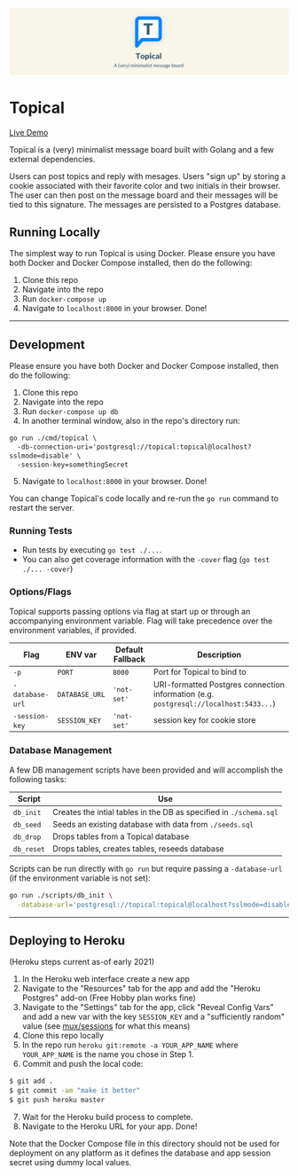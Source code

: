 ![Topical Banner](./assets/banner.png)

# Topical

[Live Demo](https://topical-go.herokuapp.com/)

Topical is a (very) minimalist message board built with Golang and a few external dependencies.

Users can post topics and reply with mesages. Users "sign up" by storing a cookie associated with their favorite color and two initials in their browser. The user can then post on the message board and their messages will be tied to this signature. The messages are persisted to a Postgres database.

## Running Locally

The simplest way to run Topical is using Docker. Please ensure you have both Docker and Docker Compose installed, then do the following:

1. Clone this repo
2. Navigate into the repo
3. Run `docker-compose up`
4. Navigate to `localhost:8000` in your browser. Done!

---

## Development

Please ensure you have both Docker and Docker Compose installed, then do the following:

1. Clone this repo
2. Navigate into the repo
3. Run `docker-compose up db`
4. In another terminal window, also in the repo's directory run:

```
go run ./cmd/topical \
  -db-connection-uri='postgresql://topical:topical@localhost?sslmode=disable' \
  -session-key=somethingSecret
```

5. Navigate to `localhost:8000` in your browser. Done!

You can change Topical's code locally and re-run the `go run` command to restart the server.

### Running Tests

- Run tests by executing `go test ./...`.
- You can also get coverage information with the `-cover` flag (`go test ./... -cover`)

### Options/Flags

Topical supports passing options via flag at start up or through an accompanying environment variable. Flag will take precedence over the environment variables, if provided.

| Flag | ENV var | Default Fallback | Description |
|------|---------|---------|-------------|
| `-p` | `PORT` | `8000`  | Port for Topical to bind to |
| `-database-url` | `DATABASE_URL` | `'not-set'` | URI-formatted Postgres connection information (e.g. `postgresql://localhost:5433...`) |
| `-session-key` | `SESSION_KEY` | `'not-set'` | session key for cookie store |

### Database Management

A few DB management scripts have been provided and will accomplish the following tasks:

| Script | Use |
|--------|-----|
| `db_init` | Creates the intial tables in the DB as specified in `./schema.sql` |
| `db_seed` | Seeds an existing database with data from `./seeds.sql` |
| `db_drop` | Drops tables from a Topical database |
| `db_reset` | Drops tables, creates tables, reseeds database |

Scripts can be run directly with `go run` but require passing a `-database-url` (if the environment variable is not set):

```sh
go run ./scripts/db_init \
  -database-url='postgresql://topical:topical@localhost?sslmode=disable'
```

---

## Deploying to Heroku

(Heroku steps current as-of early 2021)

1. In the Heroku web interface create a new app
2. Navigate to the "Resources" tab for the app and add the "Heroku Postgres" add-on (Free Hobby plan works fine)
3. Navigate to the "Settings" tab for the app, click "Reveal Config Vars" and add a new var with the key `SESSION_KEY` and a "sufficiently random" value (see [mux/sessions](https://pkg.go.dev/github.com/gorilla/sessions) for what this means)
4. Clone this repo locally
5. In the repo run `heroku git:remote -a YOUR_APP_NAME` where `YOUR_APP_NAME` is the name you chose in Step 1.
6. Commit and push the local code:
```sh
$ git add .
$ git commit -am "make it better"
$ git push heroku master
```
7. Wait for the Heroku build process to complete.
8. Navigate to the Heroku URL for your app. Done!

Note that the Docker Compose file in this directory should not be used for deployment on any platform as it defines the database and app session secret using dummy local values.
